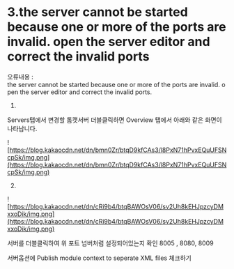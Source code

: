 # 3.the server cannot be started because one or more of the ports are invalid. open the server editor and correct the invalid ports

오류내용 : the server cannot be started because one or more of the ports are invalid. open the server editor and correct the invalid ports.

1.

Servers탭에서 변경할 톰캣서버 더블클릭하면 Overview 탭에서 아래와 같은 화면이 나타납니다.

![https://blog.kakaocdn.net/dn/bmn0Zr/btqD9kfCAs3/l8PxN71hPvxEQuUFSNcpSk/img.png](https://blog.kakaocdn.net/dn/bmn0Zr/btqD9kfCAs3/l8PxN71hPvxEQuUFSNcpSk/img.png)

2.

![https://blog.kakaocdn.net/dn/cRi9b4/btqBAWOsV06/sv2Uh8kEHJpzcyDMxxoDik/img.png](https://blog.kakaocdn.net/dn/cRi9b4/btqBAWOsV06/sv2Uh8kEHJpzcyDMxxoDik/img.png)

서버를 더블클릭하여 위 포트 넘버처럼 설정되어있는지 확인 8005 , 8080, 8009

서버옵션에 Publish module context to seperate XML files 체크하기